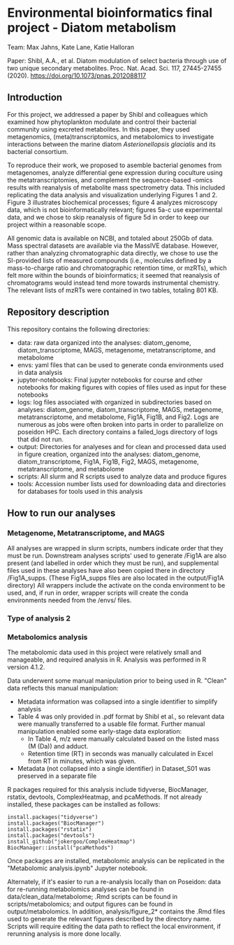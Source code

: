 # Environmental bioinformatics final project - Diatom metabolism

Team: Max Jahns, Kate Lane, Katie Halloran

Paper: Shibl, A.A., et al. Diatom modulation of select bacteria through use of two unique secondary metabolites. Proc. Nat. Acad. Sci. 117, 27445-27455 (2020). https://doi.org/10.1073/pnas.2012088117

## Introduction 

For this project, we addressed a paper by Shibl and colleagues which examined how phytoplankton modulate and control their bacterial community using excreted metabolites. In this paper, they used metagenomics, (meta)transcriptomics, and metabolomics to investigate interactions between the marine diatom _Asterionellopsis glacialis_ and its bacterial consortium. 

To reproduce their work, we proposed to asemble bacterial genomes from metagenomes, analyze differential gene expression during coculture using the metatranscriptomies, and complement the sequence-based -omics results with reanalysis of metabolite mass spectrometry data. This included replicating the data analysis and visualization underlying Figures 1 and 2. Figure 3 illustrates biochemical processes; figure 4 analyzes microscopy data, which is not bioinformatically relevant; figures 5a-c use experimental data, and we chose to skip reanalysis of figure 5d in order to keep our project within a reasonable scope. 

All genomic data is available on NCBI, and totaled about 250Gb of data. Mass spectral datasets are available via the MassIVE database. However, rather than analyzing chromatographic data directly, we chose to use the SI-provided lists of measured compounds (i.e., molecules defined by a mass-to-charge ratio and chromatographic retention time, or mzRTs), which felt more within the bounds of bioinformatics; it seemed that reanalysis of chromatograms would instead tend more towards instrumental chemistry. The relevant lists of mzRTs were contained in two tables, totaling 801 KB.

## Repository description 

This repository contains the following directories: 
 - data: raw data  organized into the analyses: diatom_genome, diatom_transcriptome, MAGS, metagenome, metatranscriptome, and metabolome
 - envs: yaml files that can be used to generate conda environments used in data analysis
 - jupyter-notebooks: Final jupyter notebooks for course and other notebooks for making figures with copies of files used as input for these notebooks
 - logs: log files associated with organized in subdirectories based on analyses: diatom_genome, diatom_transcriptome, MAGS, metagenome, metatranscriptome, and metabolome, Fig1A, Fig1B, and Fig2. Logs are numerous as jobs were often broken into parts in order to parallelize on poseidon HPC. Each directory contains a failed_logs directory of logs that did not run.
 - output: Directories for analyeses and for clean and processed data used in figure creation, organized into the analyses: diatom_genome, diatom_transcriptome,  Fig1A, Fig1B, Fig2, MAGS, metagenome, metatranscriptome, and metabolome
 - scripts: All slurm and R scripts used to analyze data and produce figures
 - tools: Accession number lists used for downloading data and directories for databases for tools used in this analysis

## How to run our analyses

### Metagenome, Metatranscriptome, and MAGS

All analyses are wrapped in slurm scripts, numbers indicate order that they must be run. Downstream analyses scripts' used to generate /Fig1A are also present (and labelled in order which they must be run), and supplemental files used in these analyses have also been copied there in directory /Fig1A_supps. (These Fig1A_supps files are also located in the output/Fig1A directory) All wrappers include the activate on the conda environment to be used, and, if run in order, wrapper scripts will create the conda environments  needed from the /envs/ files. 


### Type of analysis 2

### Metabolomics analysis

The metabolomic data used in this project were relatively small and manageable, and required analysis in R. Analysis was performed in R version 4.1.2.

Data underwent some manual manipulation prior to being used in R. "Clean" data reflects this manual manipulation: 
 - Metadata information was collapsed into a single identifier to simplify analysis
 - Table 4 was only provided in .pdf format by Shibl et al., so relevant data were manually transferred to a usable file format. Further manual manipulation enabled some early-stage data exploration: 
   - In Table 4, m/z were manually calculated based on the listed mass (M (Da)) and adduct.
   - Retention time (RT) in seconds was manually calculated in Excel from RT in minutes, which was given. 
 - Metadata (not collapsed into a single identifier) in Dataset_S01 was preserved in a separate file

R packages required for this analysis include tidyverse, BiocManager, rstatix, devtools, ComplexHeatmap, and pcaMethods. If not already installed, these packages can be installed as follows: 

```
install.packages("tidyverse")
install.packages("BiocManager")
install.packages("rstatix")
install.packages("devtools")
install_github("jokergoo/ComplexHeatmap")
BiocManager::install("pcaMethods")
```

Once packages are installed, metabolomic analysis can be replicated in the "Metabolomic analysis.ipynb" Jupyter notebook. 

Alternately, if it's easier to run a re-analysis locally than on Poseidon: data for re-running metabolomics analyses can be found in data/clean_data/metabolome; .Rmd scripts can be found in scripts/metabolomics; and output figures can be found in output/metabolomics. In addition, analysis/figure_2* contains the .Rmd files used to generate the relevant figures described by the directory name. Scripts will require editing the data path to reflect the local environment, if rerunning analysis is more done locally. 
